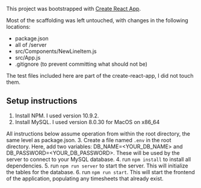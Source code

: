 This project was bootstrapped with [Create React App](https://github.com/facebook/create-react-app).

Most of the scaffolding was left untouched, with changes in the following locations:
 * package.json
 * all of /server
 * src/Components/NewLineItem.js
 * src/App.js
 * .gitignore (to prevent committing what should not be)

The test files included here are part of the create-react-app, I did not touch them.

## Setup instructions

1. Install NPM. I used version 10.9.2.
2. Install MySQL. I used version 8.0.30 for MacOS on x86_64

All instructions below assume operation from within the root directory, the same level as package.json.
3. Create a file named `.env` in the root directory. Here, add two variables: DB_NAME=<YOUR_DB_NAME> and DB_PASSWORD=<YOUR_DB_PASSWORD>. These will be used by the server to connect to your MySQL database.
4. run `npm install` to install all dependencies.
5. run `npm run server` to start the server. This will initialize the tables for the database.
6. run `npm run start`. This will start the frontend of the application, populating any timesheets that already exist.
